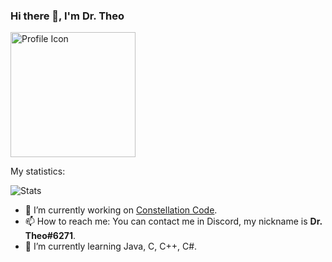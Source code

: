 ### Hi there 👋, I'm Dr. Theo
<img src="https://i.imgur.com/dx1qzZ9.png" alt="Profile Icon" width="200"/>

My statistics:
<p><img src="https://github-readme-stats.vercel.app/api?username=DrTheodor&show_icons=true&theme=tokyonight" alt="Stats"/></p>



- 🔭 I’m currently working on [Constellation Code](https://github.com/DrTheodor/Constellation-Code).
- 📫 How to reach me: You can contact me in Discord, my nickname is **Dr. Theo#6271**.
- 🌱 I’m currently learning Java, C, C++, C#.
<!--
**DrTheodor/DrTheodor** is a ✨ _special_ ✨ repository because its `README.md` (this file) appears on your GitHub profile.

Here are some ideas to get you started:

- 🔭 I’m currently working on ...

- 👯 I’m looking to collaborate on ...
- 🤔 I’m looking for help with ...
- 💬 Ask me about ...
- ⚡ Fun fact: My GitHub stats is A+(really strange)
- 😄 Pronouns: ...

-->
